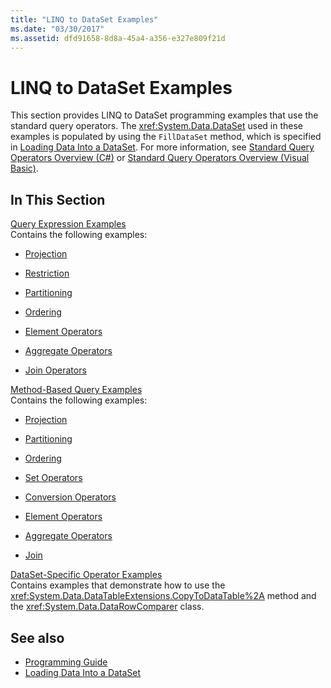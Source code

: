 ```yaml
---
title: "LINQ to DataSet Examples"
ms.date: "03/30/2017"
ms.assetid: dfd91658-8d8a-45a4-a356-e327e809f21d
---
```

# LINQ to DataSet Examples
This section provides LINQ to DataSet programming examples that use the standard query operators. The <xref:System.Data.DataSet> used in these examples is populated by using the `FillDataSet` method, which is specified in [Loading Data Into a DataSet](../../../../docs/framework/data/adonet/loading-data-into-a-dataset.md). For more information, see [Standard Query Operators Overview (C#)](../../../csharp/programming-guide/concepts/linq/standard-query-operators-overview.md) or [Standard Query Operators Overview (Visual Basic)](../../../visual-basic/programming-guide/concepts/linq/standard-query-operators-overview.md).  
  
## In This Section  
 [Query Expression Examples](../../../../docs/framework/data/adonet/query-expression-examples-linq-to-dataset.md)  
 Contains the following examples:  
  
- [Projection](../../../../docs/framework/data/adonet/query-expression-syntax-examples-projection-linq-to-dataset.md)  
  
- [Restriction](../../../../docs/framework/data/adonet/query-expression-syntax-examples-restriction-linq-to-dataset.md)  
  
- [Partitioning](../../../../docs/framework/data/adonet/query-expression-syntax-examples-partitioning.md)  
  
- [Ordering](../../../../docs/framework/data/adonet/query-expression-syntax-examples-ordering-linq-to-dataset.md)  
  
- [Element Operators](../../../../docs/framework/data/adonet/query-expression-syntax-examples-element-operators.md)  
  
- [Aggregate Operators](../../../../docs/framework/data/adonet/query-expression-syntax-examples-aggregate-operators.md)  
  
- [Join Operators](../../../../docs/framework/data/adonet/query-expression-syntax-examples-join-operators.md)  
  
 [Method-Based Query Examples](../../../../docs/framework/data/adonet/method-based-query-examples-linq-to-dataset.md)  
 Contains the following examples:  
  
- [Projection](../../../../docs/framework/data/adonet/method-based-query-syntax-examples-projection.md)  
  
- [Partitioning](../../../../docs/framework/data/adonet/method-based-query-syntax-examples-partitioning-linq.md)  
  
- [Ordering](../../../../docs/framework/data/adonet/method-based-query-syntax-examples-ordering-linq-to-dataset.md)  
  
- [Set Operators](../../../../docs/framework/data/adonet/method-based-query-syntax-examples-set-operators.md)  
  
- [Conversion Operators](../../../../docs/framework/data/adonet/method-based-query-syntax-examples-conversion-operators.md)  
  
- [Element Operators](../../../../docs/framework/data/adonet/method-based-query-syntax-examples-element-operators.md)  
  
- [Aggregate Operators](../../../../docs/framework/data/adonet/method-based-query-syntax-examples-aggregate-operators.md)  
  
- [Join](../../../../docs/framework/data/adonet/method-based-query-syntax-examples-join-linq-to-dataset.md)  
  
 [DataSet-Specific Operator Examples](../../../../docs/framework/data/adonet/dataset-specific-operator-examples-linq-to-dataset.md)  
 Contains examples that demonstrate how to use the <xref:System.Data.DataTableExtensions.CopyToDataTable%2A> method and the <xref:System.Data.DataRowComparer> class.  
  
## See also

- [Programming Guide](../../../../docs/framework/data/adonet/programming-guide-linq-to-dataset.md)
- [Loading Data Into a DataSet](../../../../docs/framework/data/adonet/loading-data-into-a-dataset.md)
